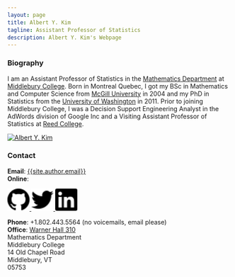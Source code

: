 ```yaml
---
layout: page
title: Albert Y. Kim
tagline: Assistant Professor of Statistics
description: Albert Y. Kim's Webpage
---
```


### Biography

I am an Assistant Professor of Statistics in the
[Mathematics Department](http://www.middlebury.edu/academics/math/) at
[Middlebury College](http://www.middlebury.edu/).  Born in Montreal Quebec,
I got my BSc in Mathematics and Computer Science from
[McGill University](http://www.mcgill.ca/) in 2004 and my PhD in Statistics from
the [University of Washington](http://www.uw.edu/) in 2011.  Prior to joining
Middlebury College, I was a Decision Support Engineering Analyst in the AdWords
division of Google Inc and a Visiting Assistant Professor of Statistics at
[Reed College](http://www.reed.edu/).  

<a href="../assets/images/photo.jpg"><img src="../assets/pics/photo.jpg" title="Albert Y. Kim" alt="Albert Y. Kim"/></a>


### Contact

**Email**: <a href="mailto:{{site.author.email}}">{{site.author.email}}</a>  
**Online**:

<a href="http://github.com/rudeboybert" target='_blank'>
<img border="0" alt="GitHub" src="assets/images/icons/github.svg" width="50" height="50">
</a>
<a href="https://twitter.com/rudeboybert" target='_blank'>
<img border="0" alt="Twitter" src="assets/images/icons/twitter.svg" width="50" height="50">
</a>
<a href="https://www.linkedin.com/in/albertykim" target='_blank'>
<img border="0" alt="LinkedIn" src="assets/images/icons/linkedin.svg" width="50" height="50">
</a>

**Phone**: +1.802.443.5564 (no voicemails, email please)  
**Office**: [Warner Hall 310](https://goo.gl/maps/87Y4t45Jfky)  
Mathematics Department  
Middlebury College  
14 Old Chapel Road  
Middlebury, VT  
05753